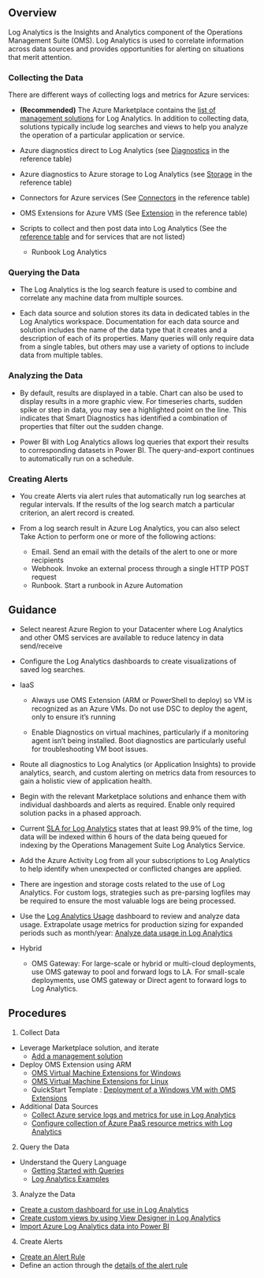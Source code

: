 ## Overview 

Log Analytics is the Insights and Analytics component of the Operations Management Suite (OMS). Log Analytics is  used to correlate information across data sources and provides opportunities for alerting on situations that merit attention. 

### Collecting the Data 

There are different ways of collecting logs and metrics for Azure services: 

- **(Recommended)**  The Azure Marketplace contains the [list of management solutions](https://azuremarketplace.microsoft.com/en-us/marketplace/apps/category/management-tools?page=1&subcategories=management-solutions) for Log Analytics. In addition to collecting data, solutions typically include log searches and views to help you analyze the operation of a particular application or service. 

- Azure diagnostics direct to Log Analytics (see [Diagnostics](https://docs.microsoft.com/en-us/azure/log-analytics/log-analytics-azure-storage) in the reference table) 

- Azure diagnostics to Azure storage to Log Analytics (see [Storage](https://docs.microsoft.com/en-us/azure/log-analytics/log-analytics-azure-storage) in the reference table) 

- Connectors for Azure services (See [Connectors](https://docs.microsoft.com/en-us/azure/log-analytics/log-analytics-azure-storage) in the reference table) 

- OMS Extensions for Azure VMS (See [Extension](https://docs.microsoft.com/en-us/azure/log-analytics/log-analytics-azure-storage) in the reference table) 

- Scripts to collect and then post data into Log Analytics (See the [reference table](https://docs.microsoft.com/en-us/azure/log-analytics/log-analytics-azure-storage) and for services that are not listed) 
    - Runbook Log Analytics 

### Querying the Data 

- The Log Analytics is the log search feature is used to combine and correlate any machine data from multiple sources. 

- Each data source and solution stores its data in dedicated tables in the Log Analytics workspace. Documentation for each data source and solution includes the name of the data type that it creates and a description of each of its properties. Many queries will only require data from a single tables, but others may use a variety of options to include data from multiple tables. 

 
### Analyzing the Data 

- By default, results are displayed in a table. Chart can also be used to display results in a more graphic view. For timeseries charts, sudden spike or step in data, you may see a highlighted point on the line. This indicates that Smart Diagnostics has identified a combination of properties that filter out the sudden change. 

- Power BI with Log Analytics allows log queries that export their results to corresponding datasets in Power BI. The query-and-export continues to automatically run on a schedule. 

 

### Creating Alerts 

- You create Alerts via alert rules that automatically run log searches at regular intervals. If the results of the log search match a particular criterion, an alert record is created. 

- From a log search result in Azure Log Analytics, you can also select Take Action to perform one or more of the following actions: 
    - Email. Send an email with the details of the alert to one or more recipients 
    - Webhook. Invoke an external process through a single HTTP POST request 
    - Runbook. Start a runbook in Azure Automation 
    
## Guidance 
 

- Select nearest Azure Region to your Datacenter where Log Analytics and other OMS services are available to reduce latency in data send/receive 

- Configure the Log Analytics dashboards to create visualizations of saved log searches. 

- IaaS 

    - Always use OMS Extension (ARM or PowerShell to deploy) so VM is recognized as an Azure VMs. Do not use DSC to deploy the agent, only to ensure it’s running 

    - Enable Diagnostics on virtual machines, particularly if a monitoring agent isn’t being installed.  Boot diagnostics are particularly useful for troubleshooting VM boot issues. 

- Route all diagnostics to Log Analytics (or Application Insights) to provide analytics, search, and custom alerting on metrics data from resources to gain a holistic view of application health. 

 
- Begin with the relevant Marketplace solutions and enhance them with individual dashboards and alerts as required. Enable only required solution packs in a phased approach.  

 
- Current [SLA for Log Analytics](https://azure.microsoft.com/en-us/support/legal/sla/log-analytics/v1_1/) states that at least 99.9% of the time, log data will be indexed within 6 hours of the data being queued for indexing by the Operations Management Suite Log Analytics Service.  

 
- Add the Azure Activity Log from all your subscriptions to Log Analytics to help identify when unexpected or conflicted changes are applied. 

- There are ingestion and storage costs related to the use of Log Analytics. For custom logs, strategies such as pre-parsing logfiles may be required to ensure the most valuable logs are being processed. 

- Use the [Log Analytics Usage](https://docs.microsoft.com/en-us/azure/log-analytics/log-analytics-usage#understand-the-usage-dashboard) dashboard to review and analyze data usage. Extrapolate usage metrics for production sizing for expanded periods such as month/year: [Analyze data usage in Log Analytics](https://docs.microsoft.com/en-us/azure/log-analytics/log-analytics-usage) 

- Hybrid 
    - OMS Gateway: For large-scale or hybrid or multi-cloud deployments, use OMS gateway to pool and forward logs to LA. For small-scale deployments, use OMS gateway or Direct agent to forward logs to Log Analytics.
    


## Procedures 

 

1. Collect Data 

- Leverage Marketplace solution, and iterate 
  - [Add a management solution](https://docs.microsoft.com/en-us/azure/log-analytics/log-analytics-add-solutions) 
- Deploy OMS Extension using ARM  
  - [OMS Virtual Machine Extensions for Windows](https://docs.microsoft.com/en-us/azure/virtual-machines/extensions/oms-windows)  
  - [OMS Virtual Machine Extensions for Linux](https://docs.microsoft.com/en-us/azure/virtual-machines/extensions/oms-linux) 
  - QuickStart Template : [Deployment of a Windows VM with OMS Extensions](https://github.com/Azure/azure-quickstart-templates/tree/master/201-oms-extension-windows-vm) 
- Additional Data Sources 
  - [Collect Azure service logs and metrics for use in Log Analytics](https://docs.microsoft.com/en-us/azure/log-analytics/log-analytics-azure-storage)  
  - [Configure collection of Azure PaaS resource metrics with Log Analytics](https://docs.microsoft.com/en-us/azure/log-analytics/log-analytics-collect-azurepass-posh) 

 

2. Query the Data 

- Understand the Query Language 
  - [Getting Started with Queries](https://docs.loganalytics.io/docs/Learn/Getting-Started/Getting-started-with-queries) 
  - [Log Analytics Examples](https://docs.loganalytics.io/docs/Examples/Log-Analytics-Examples) 

 

3. Analyze the Data 

- [Create a custom dashboard for use in Log Analytics](https://docs.microsoft.com/en-us/azure/log-analytics/log-analytics-dashboards)   
- [Create custom views by using View Designer in Log Analytics](https://docs.microsoft.com/en-us/azure/log-analytics/log-analytics-view-designer) 
- [Import Azure Log Analytics data into Power BI](https://docs.microsoft.com/en-us/azure/log-analytics/log-analytics-powerbi) 

 

4. Create Alerts 

- [Create an Alert Rule](https://docs.microsoft.com/en-us/azure/log-analytics/log-analytics-alerts-creating#create-an-alert-rule) 
- Define an action through the [details of the alert rule](https://docs.microsoft.com/en-us/azure/log-analytics/log-analytics-alerts-creating#details-of-alert-rules) 
